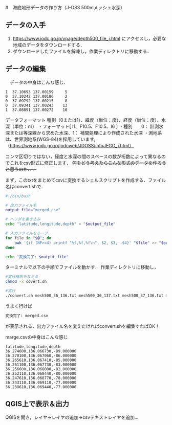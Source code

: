 #　海底地形データの作り方（J-DSS 500mメッシュ水深）
## データの入手
 1. https://www.jodc.go.jp/vpage/depth500_file_j.html にアクセスし，必要な地域のデータをダウンロードする．
 2. ダウンロードしたファイルを解凍し，作業ディレクトリに移動する．
## データの編集
　データの中身はこんな感じ．
 ```
 1  37.10693 137.00159     5
0  37.10242 137.00186     2
0  37.09792 137.00215     8
0  37.09341 137.00243    13
1  37.08891 137.00272    10
 ```

データフォーマット
種別（0または1）、緯度（単位：度）、経度（単位：度）、水深（単位：ｍ）
・フォーマット[ I1、F10.5、F10.5、I6 ]
・種別　　0： 計測水深または等深線から求めた水深、1： 補間処理により作成された水深
・測地系は、世界測地系(WGS-84)を採用しています。
（https://www.jodc.go.jp/jodcweb/JDOSS/infoJEGG_j.html）

コンマ区切りではない，経度と水深の間のスペースの数が桁数によって異なるのでこれをcsv形式に修正します．
~~何をどう考えたらこんな形式のデータを作ろうと思うのか．．．~~

まず，このtxtをまとめてcsvに変換するシェルスクリプトを作成する．ファイル名はconvert.shで．
```bash:convert.sh
#!/bin/bash

# 出力ファイル名
output_file="merged.csv"

# ヘッダを書き込み
echo "latitude,longitude,depth" > "$output_file"

# 入力ファイルをループ
for file in "$@"; do
    awk '{if (NF>=4) printf "%f,%f,%f\n", $2, $3, -$4}' "$file" >> "$output_file"
done

echo "変換完了: $output_file"
```

ターミナルで以下の手順でファイルを動かす．
作業ディレクトリに移動し，
```bash
#実行権限を与える
chmod -x covert.sh
```
```bash
#実行
./convert.sh mesh500_36_136.txt mesh500_36_137.txt mesh500_37_136.txt mesh500_37_137.txt 
```
うまく行けば
```bash
変換完了: merged.csv
```
が表示される．出力ファイル名を変えたければconvert.shを編集すればOK！

marge.csvの中身はこんな感じ
```csv
latitude,longitude,depth
36.274600,136.066730,-89.000000
36.270100,136.067060,-86.000000
36.265610,136.067410,-85.000000
36.261100,136.067730,-83.000000
36.256600,136.068080,-82.000000
36.252110,136.068440,-80.000000
36.247610,136.068770,-78.000000
36.243110,136.069110,-77.000000
36.238610,136.069440,-77.000000
```

## QGIS上で表示＆出力
QGISを開き，レイヤ→レイヤの追加→csvテキストレイヤを追加...
